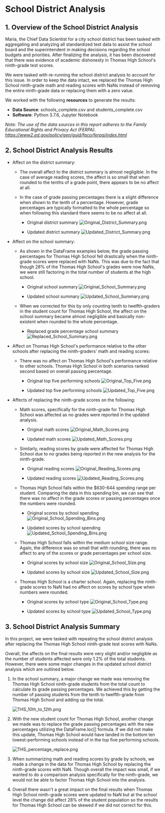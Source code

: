 # **School District Analysis**

## **1. Overview of the School District Analysis**

Maria, the Chief Data Scientist for a city school district has been tasked with aggregating and analyzing all standardized test data to assist the school board and the superintendent in making decisions regarding the school budgets and priorities.  After finalizing the analysis, it has been discovered that there was evidence of academic dishonesty in Thomas High School's ninth-grade test scores.  

We were tasked with re-running the school district analysis to account for this issue.  In order to keep the data intact, we replaced the Thomas High School ninth-grade math and reading scores with NaNs instead of removing the entire ninth-grade data or replacing them with a zero value.  

We worked with the following **resources** to generate the results:
- **Data Source**: schools_complete.csv and students_complete.csv
- **Software**: Python 3.7.6, Jupyter Notebook

*Note: The use of the data sources in this report adheres to the Family Educational Rights and Privacy Act (FERPA). https://www2.ed.gov/policy/gen/guid/fpco/ferpa/index.html*  

## **2. School District Analysis Results**
- Affect on the district summary: 
    - The overall affect to the district summary is almost negligible.  In the case of average reading scores, the affect is so small that when rounded to the tenths of a grade point, there appears to be no affect at all.  
    - In the case of grade passing percentages there is a slight difference when shown to the tenth of a percentage. However, grade percentages are typically formatted to the whole percentage so when following this standard there seems to be no affect at all.

        - Original district summary
            ![Original_District_Summary.png](Images/Original_District_Summary.png)

        - Updated district summary
            ![Updated_District_Summary.png](Images/Updated_District_Summary.png)

- Affect on the school summary:
    - As shown in the DataFrame examples below, the grade passing percentages for Thomas High School fell drastically when the ninth-grade scores were replaced with NaNs.  This was due to the fact that though 28% of the Thomas High School's grades were now NaNs, we were still factoring in the total number of students at the high school.

        - Original school summary
            ![Original_School_Summary.png](Images/Original_School_Summary.png)

        - Updated school summary
            ![Updated_School_Summary.png](Images/Updated_School_Summary.png)
    - When we corrected for this by only counting tenth to twelfth-graders in the student count for Thomas High School, the affect on the school summary became almost negligible and basically non-existent when rounded to the whole percentage.

        - Replaced grade percentage school summary
            ![Replaced_School_Summary.png](Images/Replaced_School_Summary.png)

- Affect on Thomas High School's performance relative to the other schools after replacing the ninth-graders' math and reading scores:
    - There was no affect on Thomas High School's performance relative to other schools.  Thomas High School in both scenarios ranked second based on overall passing percentage.

        - Original top five performing schools
            ![Original_Top_Five.png](Images/Original_Top_Five.png)

        - Updated top five performing schools
            ![Updated_Top_Five.png](Images/Updated_Top_Five.png)
    
- Affects of replacing the ninth-grade scores on the following:
    - Math scores, specifically for the ninth-grade for Thomas High School was affected as no grades were reported in the updated analysis.

        - Original math scores
            ![Original_Math_Scores.png](Images/Original_Math_Scores.png)

        - Updated math scores
            ![Updated_Math_Scores.png](Images/Updated_Math_Scores.png)
    
    - Similarly, reading scores by grade were affected for Thomas High School due to no grades being reported in the new analysis for the ninth-grade.

        - Original reading scores
            ![Original_Reading_Scores.png](Images/Original_Reading_Scores.png)

        - Updated reading scores
            ![Updated_Reading_Scores.png](Images/Updated_Reading_Scores.png)

    - Thomas High School falls within the $630-644 spending range per student.  Comparing the data in this spending bin, we can see that there was no affect in the grade scores or passing percentages once the numbers were rounded.

        - Original scores by school spending
            ![Original_School_Spending_Bins.png](Images/Original_School_Spending_Bins.png)

        - Updated scores by school spending
            ![Updated_School_Spending_Bins.png](Images/Updated_School_Spending_Bins.png)

    - Thomas High School falls within the medium school size range.  Again, the difference was so small that with rounding, there was no affect to any of the scores or grade percentages per school size.

        - Original scores by school size
            ![Original_School_Size.png](Images/Original_School_Size.png)

        - Updated scores by school size
            ![Updated_School_Size.png](Images/Updated_School_Size.png)

    - Thomas High School is a charter school.  Again, replacing the ninth-grade scores to NaN had no affect on scores by school type when numbers were rounded.

        - Original scores by school type
            ![Original_School_Type.png](Images/Original_School_Type.png)

        - Updated scores by school type
            ![Updated_School_Type.png](Images/Updated_School_Type.png)

## **3. School District Analysis Summary**

In this project, we were tasked with repeating the school district analysis after replacing the Thomas High School ninth-grade test scores with NaNs.  

Overall, the affects on the final results were very slight and/or negligible as the number of students affected were only 1.2% of the total students.  However, there were some major changes in the updated school district analysis which are outlined below.  

1) In the school summary, a major change we made was removing the Thomas High School ninth-grade students from the total count to calculate its grade passing percentages.  We achieved this by getting the number of passing students from the tenth to twelfth-grade from Thomas High School and adding up the total. 

    ![THS_10th_to_12th.png](Images/THS_10th_to_12th.png)

2) With the new student count for Thomas High School, another change we made was to replace the grade passing percentages with the new percentages utilizing the DataFrame.loc[] formula.  If we did not make this update, Thomas High School would have landed in the bottom ten lowest-performing schools instead of in the top five performing schools.

    ![THS_percentage_replace.png](Images/THS_percentage_replace.png)

3) When summarizing math and reading scores by grade by schools, we made a change in the data for Thomas High School by replacing the ninth-grade scores with NaN.  Though overall the impact was small, if we wanted to do a comparison analysis specifically for the ninth-grade, we would not be able to factor Thomas High School into the analysis.

4) Overall there wasn't a great impact on the final results when Thomas High School ninth-grade scores were updated to NaN but at the school level the change did affect 28% of the student population so the results for Thomas High School can be skewed if we did not correct for this.